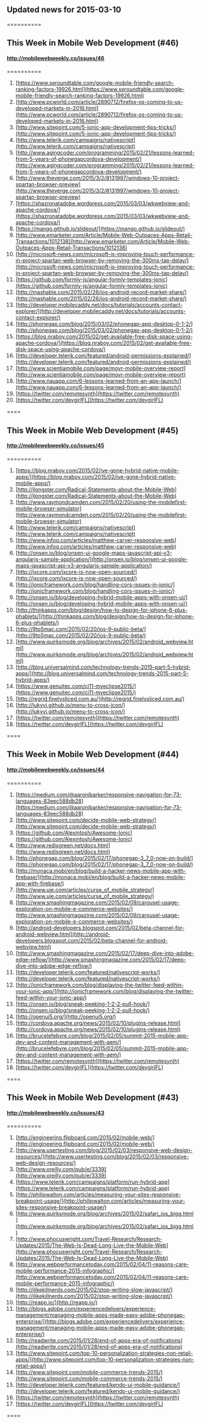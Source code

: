 ## Updated news for 2015-03-10 

==========
## This Week in Mobile Web Development (#46)
#### http://mobilewebweekly.co/issues/46

==========
  1. [https://www.seroundtable.com/google-mobile-friendly-search-ranking-factors-19926.html](https://www.seroundtable.com/google-mobile-friendly-search-ranking-factors-19926.html) 
  2. [http://www.pcworld.com/article/2890712/firefox-os-coming-to-us-developed-markets-in-2016.html](http://www.pcworld.com/article/2890712/firefox-os-coming-to-us-developed-markets-in-2016.html) 
  3. [http://www.sitepoint.com/5-ionic-app-development-tips-tricks/](http://www.sitepoint.com/5-ionic-app-development-tips-tricks/) 
  4. [http://www.telerik.com/campaigns/nativescript](http://www.telerik.com/campaigns/nativescript) 
  6. [http://www.agingcoder.com/programming/2015/02/21/lessons-learned-from-5-years-of-phonegapcordova-development/](http://www.agingcoder.com/programming/2015/02/21/lessons-learned-from-5-years-of-phonegapcordova-development/) 
  7. [http://www.theverge.com/2015/3/2/8131997/windows-10-project-spartan-browser-preview](http://www.theverge.com/2015/3/2/8131997/windows-10-project-spartan-browser-preview) 
  8. [https://shazronatadobe.wordpress.com/2015/03/03/wkwebview-and-apache-cordova/](https://shazronatadobe.wordpress.com/2015/03/03/wkwebview-and-apache-cordova/) 
  9. [https://mango.github.io/slideout/](https://mango.github.io/slideout/) 
  10. [http://www.emarketer.com/Article/Mobile-Web-Outpaces-Apps-Retail-Transactions/1012138](http://www.emarketer.com/Article/Mobile-Web-Outpaces-Apps-Retail-Transactions/1012138) 
  11. [http://microsoft-news.com/microsoft-is-improving-touch-performance-in-project-spartan-web-browser-by-removing-the-300ms-tap-delay/](http://microsoft-news.com/microsoft-is-improving-touch-performance-in-project-spartan-web-browser-by-removing-the-300ms-tap-delay/) 
  12. [https://github.com/formly-js/angular-formly-templates-ionic](https://github.com/formly-js/angular-formly-templates-ionic) 
  13. [http://mashable.com/2015/02/26/ios-android-record-market-share/](http://mashable.com/2015/02/26/ios-android-record-market-share/) 
  14. [http://developer.mobilecaddy.net/docs/tutorials/accounts-contact-explorer/](http://developer.mobilecaddy.net/docs/tutorials/accounts-contact-explorer/) 
  15. [http://phonegap.com/blog/2015/03/02/phonegap-app-desktop-0-1-2/](http://phonegap.com/blog/2015/03/02/phonegap-app-desktop-0-1-2/) 
  16. [https://blog.nraboy.com/2015/02/get-available-free-disk-space-using-apache-cordova/](https://blog.nraboy.com/2015/02/get-available-free-disk-space-using-apache-cordova/) 
  17. [http://developer.telerik.com/featured/android-permissions-explained/](http://developer.telerik.com/featured/android-permissions-explained/) 
  18. [http://www.scientiamobile.com/page/movr-mobile-overview-report](http://www.scientiamobile.com/page/movr-mobile-overview-report) 
  19. [http://www.nauapp.com/6-lessons-learned-from-an-app-launch/](http://www.nauapp.com/6-lessons-learned-from-an-app-launch/) 
  20. [https://twitter.com/remotesynth](https://twitter.com/remotesynth) 
  21. [https://twitter.com/devgirlFL](https://twitter.com/devgirlFL) 

====
## This Week in Mobile Web Development (#45)
#### http://mobilewebweekly.co/issues/45

==========
  1. [https://blog.nraboy.com/2015/02/ive-gone-hybrid-native-mobile-apps/](https://blog.nraboy.com/2015/02/ive-gone-hybrid-native-mobile-apps/) 
  2. [http://jlongster.com/Radical-Statements-about-the-Mobile-Web](http://jlongster.com/Radical-Statements-about-the-Mobile-Web) 
  3. [http://www.raymondcamden.com/2015/02/20/using-the-mobilefirst-mobile-browser-simulator](http://www.raymondcamden.com/2015/02/20/using-the-mobilefirst-mobile-browser-simulator) 
  4. [http://www.telerik.com/campaigns/nativescript](http://www.telerik.com/campaigns/nativescript) 
  6. [http://www.infoq.com/articles/matthew-carver-responsive-web](http://www.infoq.com/articles/matthew-carver-responsive-web) 
  7. [http://onsen.io/blog/onsen-ui-google-maps-javascript-api-v3-angularjs-sample-application/](http://onsen.io/blog/onsen-ui-google-maps-javascript-api-v3-angularjs-sample-application/) 
  8. [http://jxcore.com/jxcore-is-now-open-sourced/](http://jxcore.com/jxcore-is-now-open-sourced/) 
  9. [http://ionicframework.com/blog/handling-cors-issues-in-ionic/](http://ionicframework.com/blog/handling-cors-issues-in-ionic/) 
  10. [http://onsen.io/blog/developing-hybrid-mobile-apps-with-onsen-ui/](http://onsen.io/blog/developing-hybrid-mobile-apps-with-onsen-ui/) 
  11. [http://thinkapps.com/blog/design/how-to-design-for-iphone-6-plus-phablets/](http://thinkapps.com/blog/design/how-to-design-for-iphone-6-plus-phablets/) 
  12. [http://9to5mac.com/2015/02/20/ios-9-public-beta/](http://9to5mac.com/2015/02/20/ios-9-public-beta/) 
  13. [http://www.quirksmode.org/blog/archives/2015/02/android_webview.html](http://www.quirksmode.org/blog/archives/2015/02/android_webview.html) 
  14. [http://blog.universalmind.com/technology-trends-2015-part-5-hybrid-apps/](http://blog.universalmind.com/technology-trends-2015-part-5-hybrid-apps/) 
  15. [https://www.genuitec.com/ci11-myeclipse2015/](https://www.genuitec.com/ci11-myeclipse2015/) 
  16. [http://regrid.finelysliced.com.au/](http://regrid.finelysliced.com.au/) 
  17. [http://lukyvj.github.io/menu-to-cross-icon/](http://lukyvj.github.io/menu-to-cross-icon/) 
  18. [https://twitter.com/remotesynth](https://twitter.com/remotesynth) 
  19. [https://twitter.com/devgirlFL](https://twitter.com/devgirlFL) 

====
## This Week in Mobile Web Development (#44)
#### http://mobilewebweekly.co/issues/44

==========
  1. [https://medium.com/@aaronjbarker/responsive-navigation-for-73-languages-83eec588db28](https://medium.com/@aaronjbarker/responsive-navigation-for-73-languages-83eec588db28) 
  2. [http://www.sitepoint.com/decide-mobile-web-strategy/](http://www.sitepoint.com/decide-mobile-web-strategy/) 
  3. [https://github.com/Alexintosh/Awesome-Ionic](https://github.com/Alexintosh/Awesome-Ionic) 
  4. [http://www.redisgreen.net/docs.html](http://www.redisgreen.net/docs.html) 
  6. [http://phonegap.com/blog/2015/02/17/phonegap-3_7_0-now-on-build/](http://phonegap.com/blog/2015/02/17/phonegap-3_7_0-now-on-build/) 
  7. [http://monaca.mobi/en/blog/build-a-hacker-news-mobile-app-with-firebase/](http://monaca.mobi/en/blog/build-a-hacker-news-mobile-app-with-firebase/) 
  8. [http://www.uie.com/articles/curse_of_mobile_strategy/](http://www.uie.com/articles/curse_of_mobile_strategy/) 
  9. [http://www.smashingmagazine.com/2015/02/09/carousel-usage-exploration-on-mobile-e-commerce-websites/](http://www.smashingmagazine.com/2015/02/09/carousel-usage-exploration-on-mobile-e-commerce-websites/) 
  10. [http://android-developers.blogspot.com/2015/02/beta-channel-for-android-webview.html](http://android-developers.blogspot.com/2015/02/beta-channel-for-android-webview.html) 
  11. [http://www.smashingmagazine.com/2015/02/17/deep-dive-into-adobe-edge-reflow/](http://www.smashingmagazine.com/2015/02/17/deep-dive-into-adobe-edge-reflow/) 
  12. [http://developer.telerik.com/featured/nativescript-works/](http://developer.telerik.com/featured/nativescript-works/) 
  13. [http://ionicframework.com/blog/displaying-the-twitter-feed-within-your-ionic-app/](http://ionicframework.com/blog/displaying-the-twitter-feed-within-your-ionic-app/) 
  14. [http://onsen.io/blog/sneak-peeking-1-2-2-pull-hook/](http://onsen.io/blog/sneak-peeking-1-2-2-pull-hook/) 
  15. [http://openui5.org/](http://openui5.org/) 
  16. [http://cordova.apache.org/news/2015/02/10/plugins-release.html](http://cordova.apache.org/news/2015/02/10/plugins-release.html) 
  17. [http://brucelefebvre.com/blog/2015/02/05/summit-2015-mobile-app-dev-and-content-management-with-aem/](http://brucelefebvre.com/blog/2015/02/05/summit-2015-mobile-app-dev-and-content-management-with-aem/) 
  18. [https://twitter.com/remotesynth](https://twitter.com/remotesynth) 
  19. [https://twitter.com/devgirlFL](https://twitter.com/devgirlFL) 

====
## This Week in Mobile Web Development (#43)
#### http://mobilewebweekly.co/issues/43

==========
  1. [http://engineering.flipboard.com/2015/02/mobile-web/](http://engineering.flipboard.com/2015/02/mobile-web/) 
  2. [http://www.usertesting.com/blog/2015/02/03/responsive-web-design-resources/](http://www.usertesting.com/blog/2015/02/03/responsive-web-design-resources/) 
  3. [http://www.oreilly.com/pub/e/3339](http://www.oreilly.com/pub/e/3339) 
  4. [https://www.telerik.com/campaigns/platform/run-hybrid-app](https://www.telerik.com/campaigns/platform/run-hybrid-app) 
  6. [http://philipwalton.com/articles/measuring-your-sites-responsive-breakpoint-usage/](http://philipwalton.com/articles/measuring-your-sites-responsive-breakpoint-usage/) 
  7. [http://www.quirksmode.org/blog/archives/2015/02/safari_ios_bigg.html](http://www.quirksmode.org/blog/archives/2015/02/safari_ios_bigg.html) 
  8. [http://www.phocuswright.com/Travel-Research/Research-Updates/2015/The-Web-Is-Dead-Long-Live-the-Mobile-Web](http://www.phocuswright.com/Travel-Research/Research-Updates/2015/The-Web-Is-Dead-Long-Live-the-Mobile-Web) 
  9. [http://www.webperformancetoday.com/2015/02/04/11-reasons-care-mobile-performance-2015-infographic/](http://www.webperformancetoday.com/2015/02/04/11-reasons-care-mobile-performance-2015-infographic/) 
  10. [http://ilikekillnerds.com/2015/02/stop-writing-slow-javascript/](http://ilikekillnerds.com/2015/02/stop-writing-slow-javascript/) 
  11. [http://reapp.io/](http://reapp.io/) 
  12. [http://blogs.adobe.com/experiencedelivers/experience-management/managing-mobile-apps-made-easy-adobe-phonegap-enterprise/](http://blogs.adobe.com/experiencedelivers/experience-management/managing-mobile-apps-made-easy-adobe-phonegap-enterprise/) 
  13. [http://readwrite.com/2015/01/28/end-of-apps-era-of-notifications](http://readwrite.com/2015/01/28/end-of-apps-era-of-notifications) 
  14. [http://www.sitepoint.com/top-10-personalization-strategies-non-retail-apps/](http://www.sitepoint.com/top-10-personalization-strategies-non-retail-apps/) 
  15. [http://www.sitepoint.com/mobile-commerce-trends-2015/](http://www.sitepoint.com/mobile-commerce-trends-2015/) 
  16. [http://developer.telerik.com/featured/kendo-ui-mobile-guidance/](http://developer.telerik.com/featured/kendo-ui-mobile-guidance/) 
  17. [https://twitter.com/remotesynth](https://twitter.com/remotesynth) 
  18. [https://twitter.com/devgirlFL](https://twitter.com/devgirlFL) 

====
